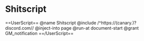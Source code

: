 # Shitscript
==UserScript==
@name        Shitscript
@include     /^https:\/\/(canary\.)?discord\.com\//
@inject-into page
@run-at      document-start
@grant       GM_notification
==/UserScript==
